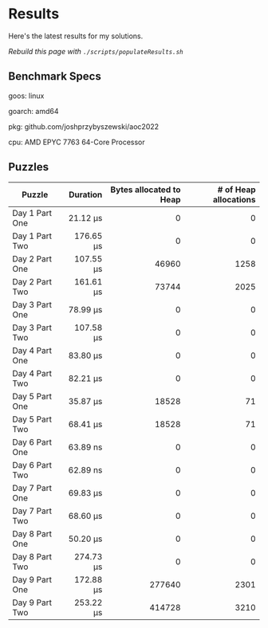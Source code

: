 # Results

Here's the latest results for my solutions.

_Rebuild this page with `./scripts/populateResults.sh`_

## Benchmark Specs

goos: linux

goarch: amd64

pkg: github.com/joshprzybyszewski/aoc2022

cpu: AMD EPYC 7763 64-Core Processor                


## Puzzles

|Puzzle|Duration|Bytes allocated to Heap|# of Heap allocations|
|-|-:|-:|-:|
|Day 1 Part One|21.12 µs|0|0|
|Day 1 Part Two|176.65 µs|0|0|
|Day 2 Part One|107.55 µs|46960|1258|
|Day 2 Part Two|161.61 µs|73744|2025|
|Day 3 Part One|78.99 µs|0|0|
|Day 3 Part Two|107.58 µs|0|0|
|Day 4 Part One|83.80 µs|0|0|
|Day 4 Part Two|82.21 µs|0|0|
|Day 5 Part One|35.87 µs|18528|71|
|Day 5 Part Two|68.41 µs|18528|71|
|Day 6 Part One|63.89 ns|0|0|
|Day 6 Part Two|62.89 ns|0|0|
|Day 7 Part One|69.83 µs|0|0|
|Day 7 Part Two|68.60 µs|0|0|
|Day 8 Part One|50.20 µs|0|0|
|Day 8 Part Two|274.73 µs|0|0|
|Day 9 Part One|172.88 µs|277640|2301|
|Day 9 Part Two|253.22 µs|414728|3210|
